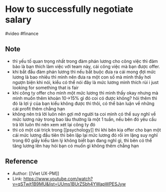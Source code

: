 # How to successfully negotiate salary

#video #finance

## Note

- thì yếu tố quan trọng nhất trong đàm phán lương cho công việc thì đảm bảo là bạn thích làm việc với team này, cái công việc mà bạn được offer.
- khi bắt đầu đàm phán lương thì nếu bắt buộc đưa ra cái mong đợi mức lương là bao nhiêu thì mình nên đưa ra một con số mà mình thấy hơi ngượn biện khi nói, kiểu có thể nói đây là mức lương mình thích rùi i just looking for something that is fair
- khi công ty offer cho mình một mức lương thì mình thấy okay nhưng mà mình muốn thêm khoản 10->15% gì đó coi có được không? hỏi thêm thì đó là lợi ý của bạn kiểu không được thì thôi, có thể bàn luận về những cái profit thêm chẳng hạn
- không nên trả lời luôn nên gợi mở người ta coi mình có thể suy nghĩ về mức lương này trong bao lâu thường là một 1 tuần, nếu bên đó yêu cầu trả lời luôn thì nên xem xét lại công ty đó
- thì có một cái trick trong [[psychology]] thì khi bên kia offer cho bạn một cái mức lương đầu tiên thì bên lập lại mức lương đó rồi im lặng suy nghĩ trong 60 giấy kiểu tâm lý không biết bạn đang nghĩ gì, thì bên có thể tăng lương lên hay hỏi bạn có muốn gì không thêm chẳng hạn

## Reference

-   Author: [[Viet UX-PM]]
-   Link: https://www.youtube.com/watch?v=qSTwjt1B9MU&list=UUms1BUrZSbh4YWapWPESJyw
